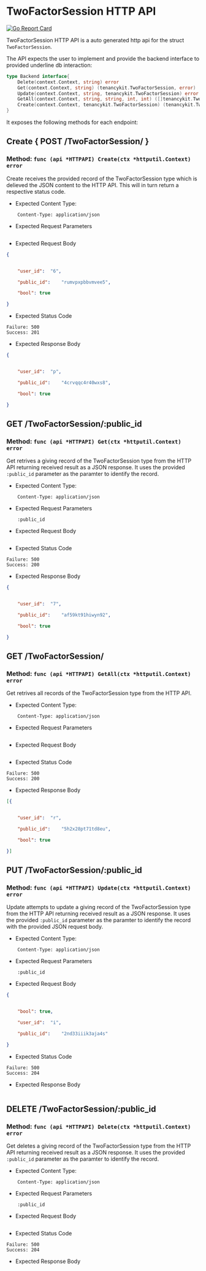 TwoFactorSession HTTP API 
===============================

[![Go Report Card](https://goreportcard.com/badge/github.com/gokit/tenancykit/api/twofactorsessionapi)](https://goreportcard.com/report/github.com/gokit/tenancykit/api/twofactorsessionapi)

TwoFactorSession HTTP API is a auto generated http api for the struct `TwoFactorSession`.

The API expects the user to implement and provide the backend interface to provided underline db interaction:

```go
type Backend interface{
    Delete(context.Context, string) error
    Get(context.Context, string) (tenancykit.TwoFactorSession, error)
    Update(context.Context, string, tenancykit.TwoFactorSession) error
    GetAll(context.Context, string, string, int, int) ([]tenancykit.TwoFactorSession, int, error)
    Create(context.Context, tenancykit.TwoFactorSession) (tenancykit.TwoFactorSession, error)
}
```

It exposes the following methods for each endpoint:

## Create { POST /TwoFactorSession/ }
### Method: `func (api *HTTPAPI) Create(ctx *httputil.Context) error`

Create receives the provided record of the TwoFactorSession type which is delieved the 
JSON content to the HTTP API. This will in turn return a respective status code.

- Expected Content Type: 

```http
    Content-Type: application/json
```

- Expected Request Parameters

```
```

- Expected Request Body

```json
{


    "user_id":	"6",

    "public_id":	"rumvpxpbbvmvee5",

    "bool":	true

}
```

- Expected Status Code

```
Failure: 500
Success: 201
```

- Expected Response Body

```json
{


    "user_id":	"p",

    "public_id":	"4crvqqc4r40wxs8",

    "bool":	true

}
```

## GET /TwoFactorSession/:public_id
### Method: `func (api *HTTPAPI) Get(ctx *httputil.Context) error`

Get retrives a giving record of the TwoFactorSession type from the HTTP API returning received result as a JSON
response. It uses the provided `:public_id` parameter as the paramter to identify the record.

- Expected Content Type: 

```http
    Content-Type: application/json
```

- Expected Request Parameters

```
    :public_id
```

- Expected Request Body

```json
```

- Expected Status Code

```
Failure: 500
Success: 200
```

- Expected Response Body

```json
{


    "user_id":	"7",

    "public_id":	"af59kt91hiwyn92",

    "bool":	true

}
```

## GET /TwoFactorSession/
### Method: `func (api *HTTPAPI) GetAll(ctx *httputil.Context) error`

Get retrives all records of the TwoFactorSession type from the HTTP API.

- Expected Content Type: 

```http
    Content-Type: application/json
```

- Expected Request Parameters

```
```

- Expected Request Body

```json
```

- Expected Status Code

```
Failure: 500
Success: 200
```

- Expected Response Body

```json
[{


    "user_id":	"r",

    "public_id":	"5h2x28pt71td8eu",

    "bool":	true

}]
```

## PUT /TwoFactorSession/:public_id
### Method: `func (api *HTTPAPI) Update(ctx *httputil.Context) error`

Update attempts to update a giving record of the TwoFactorSession type from the HTTP API returning received result as a JSON
response. It uses the provided `:public_id` parameter as the paramter to identify the record with the provided JSON request body.

- Expected Content Type: 

```http
    Content-Type: application/json
```

- Expected Request Parameters

```
    :public_id
```

- Expected Request Body

```json
{


    "bool":	true,

    "user_id":	"i",

    "public_id":	"2nd33iiik3aja4s"

}
```

- Expected Status Code

```
Failure: 500
Success: 204
```


- Expected Response Body

```json
```

## DELETE /TwoFactorSession/:public_id
### Method: `func (api *HTTPAPI) Delete(ctx *httputil.Context) error`

Get deletes a giving record of the TwoFactorSession type from the HTTP API returning received result as a JSON
response. It uses the provided `:public_id` parameter as the paramter to identify the record.

- Expected Content Type: 

```http
    Content-Type: application/json
```

- Expected Request Parameters

```
    :public_id
```

- Expected Request Body

```json
```

- Expected Status Code

```
Failure: 500
Success: 204
```

- Expected Response Body

```json
```